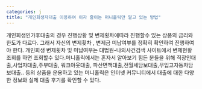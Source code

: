 ```yaml
---
categories: j
title: "개인회생자대출 이용하여 이자 줄이는 머니홀릭만 알고 있는 방법"
---
```

개인회생인가후대출의 경우 진행상황 및 변제횟차에따라 진행할수 있는 상품의 금리와 한도가 다르다. 그래서 자신의 변제횟차 , 변제금 미납여부를 정확히 확인하여 진행하여야 한다. 개인회생 변제횟차 및 미납여부는 대법원-나의사건검색 사이트에서 변제현황조회를 하면 조회할수 있다.머니홀릭에서는 혼자서 알아보기 힘든 분들을 위해 직장인대출,사업자대출,주부대출, 워크아웃대출, 파산면책대출,전월세담보대출,무입고자동차담보대출.. 등의 상품을 운용하고 있는 머니홀릭은 인터넷 커뮤니티에서 대출에 대한 다양한 정보와 실제 대출 후기를 확인할 수 있다.